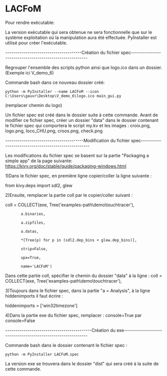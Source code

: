 # LACFoM

Pour rendre exécutable:

La version exécutable qui sera obtenue ne sera fonctionnelle que sur le système exploitation où la manipulation aura été effectuée.
PyInstaller est utilisé pour créer l'exécutable.

--------------------------------------Création du fichier spec--------------------------------------------------------

Regrouper l'ensemble des scripts python ainsi que logo.ico dans un dossier. (Exemple ici V_demo_6)

Commande bash dans ce nouveau dossier créé:

    python -m PyInstaller --name LACFoM --icon C:\Users\gauvr\Desktop\V_demo_6\logo.ico main_gui.py

(remplacer chemin du logo)

Un fichier spec est créé dans le dossier suite à cette commande. Avant de modifier ce fichier spec, créer un dossier "data" dans le dossier contenant le fichier spec qui comportera le script my.kv et les images : croix.png, logo.png, loco_CHU.png, croos.png, check.png

---------------------------------------Modification du fichier spec----------------------------------------------------

Les modifications du fichier spec se basent sur la partie "Packaging a simple app" de la page suivante: https://kivy.org/doc/stable/guide/packaging-windows.html

1)Dans le fichier spec, en première ligne copier/coller la ligne suivante :

from kivy.deps import sdl2, glew

2)Ensuite, remplacer la partie coll par le copier/coller suivant :

coll = COLLECT(exe, Tree('examples-path\demo\touchtracer\'),

           a.binaries,
           
           a.zipfiles,
           
           a.datas,
           
           *[Tree(p) for p in (sdl2.dep_bins + glew.dep_bins)],
           
           strip=False,
           
           upx=True,
           
           name='LACFoM')

Dans cette partie coll, spécifier le chemin du dossier "data" à la ligne : coll = COLLECT(exe, Tree('examples-path\demo\touchtracer\'),

3)Toujours dans le fichier spec, dans la partie "a = Analysis", à la ligne hiddenimports il faut écrire :

hiddenimports = ['win32timezone']

4)Dans la partie exe du fichier spec, remplacer : console=True par console=False

-------------------------------------------Création du exe------------------------------------------------------------

Commande bash dans le dossier contenant le fichier spec :

    python -m PyInstaller LACFoM.spec

La version exe se trouvera dans le dossier "dist" qui sera créé à la suite de cette commande.
